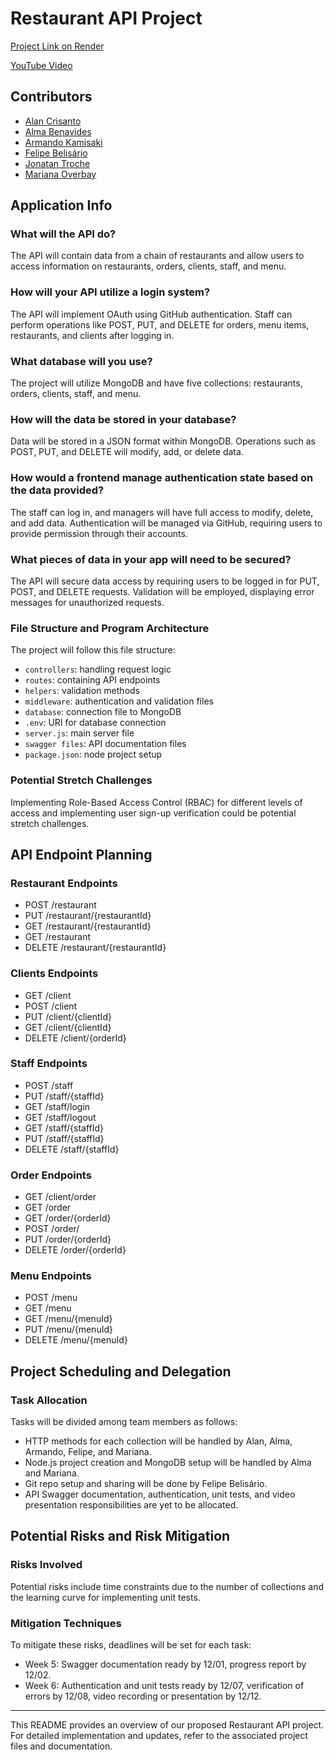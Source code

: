 # Restaurant API Project
[Project Link on Render](https://restaurantapi-7qg2.onrender.com/api-docs/)

[YouTube Video](https://www.youtube.com/watch?v=N76wsmQ1-MA)
## Contributors

- [Alan Crisanto](https://www.linkedin.com/in/alancrisanto/)
- [Alma Benavides](https://www.linkedin.com/in/almabenav/)
- [Armando Kamisaki](https://www.linkedin.com/in/armando-kamisaki-137741288/)
- [Felipe Belisário](https://www.linkedin.com/in/felipe-belisario/)
- [Jonatan Troche](https://www.linkedin.com/in/jonatan-troche-almedia-5532a727a/)
- [Mariana Overbay](https://www.linkedin.com/in/mariana-overbay/)

## Application Info

### What will the API do?

The API will contain data from a chain of restaurants and allow users to access information on restaurants, orders, clients, staff, and menu.

### How will your API utilize a login system?

The API will implement OAuth using GitHub authentication. Staff can perform operations like POST, PUT, and DELETE for orders, menu items, restaurants, and clients after logging in.

### What database will you use?

The project will utilize MongoDB and have five collections: restaurants, orders, clients, staff, and menu.

### How will the data be stored in your database?

Data will be stored in a JSON format within MongoDB. Operations such as POST, PUT, and DELETE will modify, add, or delete data.

### How would a frontend manage authentication state based on the data provided?

The staff can log in, and managers will have full access to modify, delete, and add data. Authentication will be managed via GitHub, requiring users to provide permission through their accounts.

### What pieces of data in your app will need to be secured?

The API will secure data access by requiring users to be logged in for PUT, POST, and DELETE requests. Validation will be employed, displaying error messages for unauthorized requests.

### File Structure and Program Architecture

The project will follow this file structure:
- `controllers`: handling request logic
- `routes`: containing API endpoints
- `helpers`: validation methods
- `middleware`: authentication and validation files
- `database`: connection file to MongoDB
- `.env`: URI for database connection
- `server.js`: main server file
- `swagger files`: API documentation files
- `package.json`: node project setup

### Potential Stretch Challenges

Implementing Role-Based Access Control (RBAC) for different levels of access and implementing user sign-up verification could be potential stretch challenges.

## API Endpoint Planning

### Restaurant Endpoints

- POST /restaurant
- PUT /restaurant/{restaurantId}
- GET /restaurant/{restaurantId}
- GET /restaurant
- DELETE /restaurant/{restaurantId}

### Clients Endpoints

- GET /client
- POST /client
- PUT /client/{clientId}
- GET /client/{clientId}
- DELETE /client/{orderId}

### Staff Endpoints

- POST /staff
- PUT /staff/{staffId}
- GET /staff/login
- GET /staff/logout
- GET /staff/{staffId}
- PUT /staff/{staffId}
- DELETE /staff/{staffId}

### Order Endpoints

- GET /client/order
- GET /order
- GET /order/{orderId}
- POST /order/
- PUT /order/{orderId}
- DELETE /order/{orderId}

### Menu Endpoints

- POST /menu
- GET /menu
- GET /menu/{menuId}
- PUT /menu/{menuId}
- DELETE /menu/{menuId}

## Project Scheduling and Delegation

### Task Allocation

Tasks will be divided among team members as follows:
- HTTP methods for each collection will be handled by Alan, Alma, Armando, Felipe, and Mariana.
- Node.js project creation and MongoDB setup will be handled by Alma and Mariana.
- Git repo setup and sharing will be done by Felipe Belisário.
- API Swagger documentation, authentication, unit tests, and video presentation responsibilities are yet to be allocated.

## Potential Risks and Risk Mitigation

### Risks Involved

Potential risks include time constraints due to the number of collections and the learning curve for implementing unit tests.

### Mitigation Techniques

To mitigate these risks, deadlines will be set for each task:
- Week 5: Swagger documentation ready by 12/01, progress report by 12/02.
- Week 6: Authentication and unit tests ready by 12/07, verification of errors by 12/08, video recording or presentation by 12/12.

---

This README provides an overview of our proposed Restaurant API project. For detailed implementation and updates, refer to the associated project files and documentation.


